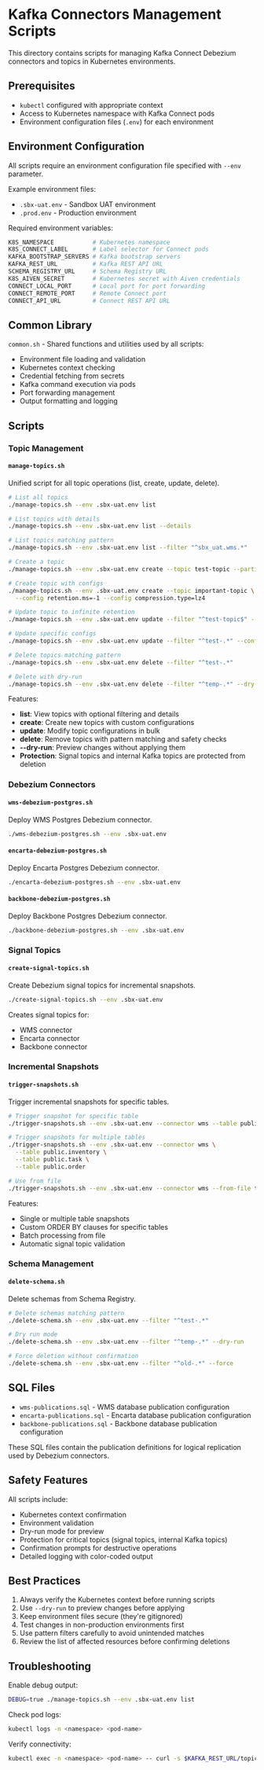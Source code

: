 # Kafka Connectors Management Scripts

This directory contains scripts for managing Kafka Connect Debezium connectors and topics in Kubernetes environments.

## Prerequisites

- `kubectl` configured with appropriate context
- Access to Kubernetes namespace with Kafka Connect pods
- Environment configuration files (`.env`) for each environment

## Environment Configuration

All scripts require an environment configuration file specified with `--env` parameter.

Example environment files:
- `.sbx-uat.env` - Sandbox UAT environment
- `.prod.env` - Production environment

Required environment variables:
```bash
K8S_NAMESPACE           # Kubernetes namespace
K8S_CONNECT_LABEL       # Label selector for Connect pods
KAFKA_BOOTSTRAP_SERVERS # Kafka bootstrap servers
KAFKA_REST_URL          # Kafka REST API URL
SCHEMA_REGISTRY_URL     # Schema Registry URL
K8S_AIVEN_SECRET        # Kubernetes secret with Aiven credentials
CONNECT_LOCAL_PORT      # Local port for port forwarding
CONNECT_REMOTE_PORT     # Remote Connect port
CONNECT_API_URL         # Connect REST API URL
```

## Common Library

`common.sh` - Shared functions and utilities used by all scripts:
- Environment file loading and validation
- Kubernetes context checking
- Credential fetching from secrets
- Kafka command execution via pods
- Port forwarding management
- Output formatting and logging

## Scripts

### Topic Management

#### `manage-topics.sh`
Unified script for all topic operations (list, create, update, delete).

```bash
# List all topics
./manage-topics.sh --env .sbx-uat.env list

# List topics with details
./manage-topics.sh --env .sbx-uat.env list --details

# List topics matching pattern
./manage-topics.sh --env .sbx-uat.env list --filter "^sbx_uat.wms.*"

# Create a topic
./manage-topics.sh --env .sbx-uat.env create --topic test-topic --partitions 3

# Create topic with configs
./manage-topics.sh --env .sbx-uat.env create --topic important-topic \
  --config retention.ms=-1 --config compression.type=lz4

# Update topic to infinite retention
./manage-topics.sh --env .sbx-uat.env update --filter "^test-topic$" --cleanup-policy infinite

# Update specific configs
./manage-topics.sh --env .sbx-uat.env update --filter "^test-.*" --config compression.type=snappy

# Delete topics matching pattern
./manage-topics.sh --env .sbx-uat.env delete --filter "^test-.*"

# Delete with dry-run
./manage-topics.sh --env .sbx-uat.env delete --filter "^temp-.*" --dry-run
```

Features:
- **list**: View topics with optional filtering and details
- **create**: Create new topics with custom configurations
- **update**: Modify topic configurations in bulk
- **delete**: Remove topics with pattern matching and safety checks
- **--dry-run**: Preview changes without applying them
- **Protection**: Signal topics and internal Kafka topics are protected from deletion

### Debezium Connectors

#### `wms-debezium-postgres.sh`
Deploy WMS Postgres Debezium connector.

```bash
./wms-debezium-postgres.sh --env .sbx-uat.env
```

#### `encarta-debezium-postgres.sh`
Deploy Encarta Postgres Debezium connector.

```bash
./encarta-debezium-postgres.sh --env .sbx-uat.env
```

#### `backbone-debezium-postgres.sh`
Deploy Backbone Postgres Debezium connector.

```bash
./backbone-debezium-postgres.sh --env .sbx-uat.env
```

### Signal Topics

#### `create-signal-topics.sh`
Create Debezium signal topics for incremental snapshots.

```bash
./create-signal-topics.sh --env .sbx-uat.env
```

Creates signal topics for:
- WMS connector
- Encarta connector
- Backbone connector

### Incremental Snapshots

#### `trigger-snapshots.sh`
Trigger incremental snapshots for specific tables.

```bash
# Trigger snapshot for specific table
./trigger-snapshots.sh --env .sbx-uat.env --connector wms --table public.inventory

# Trigger snapshots for multiple tables
./trigger-snapshots.sh --env .sbx-uat.env --connector wms \
  --table public.inventory \
  --table public.task \
  --table public.order

# Use from file
./trigger-snapshots.sh --env .sbx-uat.env --connector wms --from-file tables.txt
```

Features:
- Single or multiple table snapshots
- Custom ORDER BY clauses for specific tables
- Batch processing from file
- Automatic signal topic validation

### Schema Management

#### `delete-schema.sh`
Delete schemas from Schema Registry.

```bash
# Delete schemas matching pattern
./delete-schema.sh --env .sbx-uat.env --filter "^test-.*"

# Dry run mode
./delete-schema.sh --env .sbx-uat.env --filter "^temp-.*" --dry-run

# Force deletion without confirmation
./delete-schema.sh --env .sbx-uat.env --filter "^old-.*" --force
```

## SQL Files

- `wms-publications.sql` - WMS database publication configuration
- `encarta-publications.sql` - Encarta database publication configuration
- `backbone-publications.sql` - Backbone database publication configuration

These SQL files contain the publication definitions for logical replication used by Debezium connectors.

## Safety Features

All scripts include:
- Kubernetes context confirmation
- Environment validation
- Dry-run mode for preview
- Protection for critical topics (signal topics, internal Kafka topics)
- Confirmation prompts for destructive operations
- Detailed logging with color-coded output

## Best Practices

1. Always verify the Kubernetes context before running scripts
2. Use `--dry-run` to preview changes before applying
3. Keep environment files secure (they're gitignored)
4. Test changes in non-production environments first
5. Use pattern filters carefully to avoid unintended matches
6. Review the list of affected resources before confirming deletions

## Troubleshooting

Enable debug output:
```bash
DEBUG=true ./manage-topics.sh --env .sbx-uat.env list
```

Check pod logs:
```bash
kubectl logs -n <namespace> <pod-name>
```

Verify connectivity:
```bash
kubectl exec -n <namespace> <pod-name> -- curl -s $KAFKA_REST_URL/topics
```